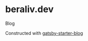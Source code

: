 # beraliv.dev

Blog

Constructed with [gatsby-starter-blog](https://github.com/gatsbyjs/gatsby-starter-blog)
